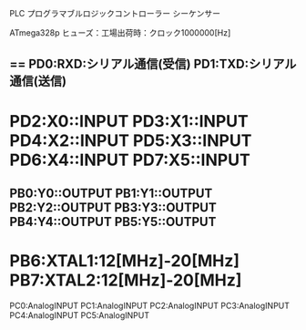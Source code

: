 PLC
プログラマブルロジックコントローラー
シーケンサー

ATmega328p
ヒューズ：工場出荷時：クロック1000000[Hz]

==
PD0:RXD:シリアル通信(受信)
PD1:TXD:シリアル通信(送信)
--
PD2:X0::INPUT
PD3:X1::INPUT
PD4:X2::INPUT
PD5:X3::INPUT
PD6:X4::INPUT
PD7:X5::INPUT
==
PB0:Y0::OUTPUT
PB1:Y1::OUTPUT
PB2:Y2::OUTPUT
PB3:Y3::OUTPUT
PB4:Y4::OUTPUT
PB5:Y5::OUTPUT
--
PB6:XTAL1:12[MHz]-20[MHz]
PB7:XTAL2:12[MHz]-20[MHz]
==
PC0:AnalogINPUT
PC1:AnalogINPUT
PC2:AnalogINPUT
PC3:AnalogINPUT
PC4:AnalogINPUT
PC5:AnalogINPUT
